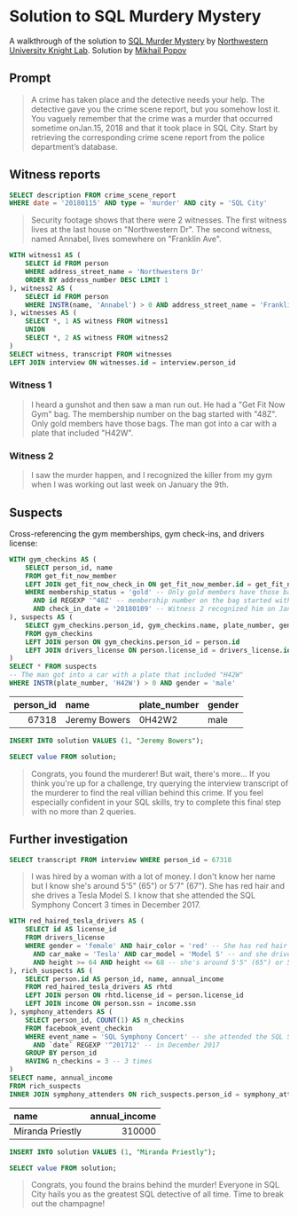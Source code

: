 # Solution to SQL Murdery Mystery

A walkthrough of the solution to [SQL Murder Mystery](https://github.com/NUKnightLab/sql-mysteries) by [Northwestern University Knight Lab](https://knightlab.northwestern.edu/). Solution by [Mikhail Popov](https://mpopov.com/)

## Prompt

> A crime has taken place and the detective needs your help. The detective gave you the crime scene report, but you somehow lost it. You vaguely remember that the crime was a ​murder​ that occurred sometime on ​Jan.15, 2018​ and that it took place in ​SQL City​. Start by retrieving the corresponding crime scene report from the police department’s database.

## Witness reports

```SQL
SELECT description FROM crime_scene_report
WHERE date = '20180115' AND type = 'murder' AND city = 'SQL City'
```

> Security footage shows that there were 2 witnesses. The first witness lives at the last house on "Northwestern Dr". The second witness, named Annabel, lives somewhere on "Franklin Ave".

```SQL
WITH witness1 AS (
    SELECT id FROM person
    WHERE address_street_name = 'Northwestern Dr'
    ORDER BY address_number DESC LIMIT 1
), witness2 AS (
    SELECT id FROM person
    WHERE INSTR(name, 'Annabel') > 0 AND address_street_name = 'Franklin Ave'
), witnesses AS (
    SELECT *, 1 AS witness FROM witness1
    UNION
    SELECT *, 2 AS witness FROM witness2
)
SELECT witness, transcript FROM witnesses
LEFT JOIN interview ON witnesses.id = interview.person_id
```

### Witness 1

> I heard a gunshot and then saw a man run out. He had a "Get Fit Now Gym" bag. The membership number on the bag started with "48Z". Only gold members have those bags. The man got into a car with a plate that included "H42W".

### Witness 2

> I saw the murder happen, and I recognized the killer from my gym when I was working out last week on January the 9th.

## Suspects

Cross-referencing the gym memberships, gym check-ins, and drivers license:

```SQL
WITH gym_checkins AS (
    SELECT person_id, name
    FROM get_fit_now_member
    LEFT JOIN get_fit_now_check_in ON get_fit_now_member.id = get_fit_now_check_in.membership_id
    WHERE membership_status = 'gold' -- Only gold members have those bags
      AND id REGEXP '^48Z' -- membership number on the bag started with "48Z"
      AND check_in_date = '20180109' -- Witness 2 recognized him on January the 9th
), suspects AS (
    SELECT gym_checkins.person_id, gym_checkins.name, plate_number, gender
    FROM gym_checkins
    LEFT JOIN person ON gym_checkins.person_id = person.id
    LEFT JOIN drivers_license ON person.license_id = drivers_license.id
)
SELECT * FROM suspects
-- The man got into a car with a plate that included "H42W"
WHERE INSTR(plate_number, 'H42W') > 0 AND gender = 'male'
```

| person_id|name          |plate_number |gender |
|---------:|:-------------|:------------|:------|
|     67318|Jeremy Bowers |0H42W2       |male   |

```SQL
INSERT INTO solution VALUES (1, "Jeremy Bowers");

SELECT value FROM solution;
```

> Congrats, you found the murderer! But wait, there's more... If you think you're up for a challenge, try querying the interview transcript of the murderer to find the real villian behind this crime. If you feel especially confident in your SQL skills, try to complete this final step with no more than 2 queries.

## Further investigation

```SQL
SELECT transcript FROM interview WHERE person_id = 67318
```

> I was hired by a woman with a lot of money. I don't know her name but I know she's around 5'5" (65") or 5'7" (67"). She has red hair and she drives a Tesla Model S. I know that she attended the SQL Symphony Concert 3 times in December 2017.

```SQL
WITH red_haired_tesla_drivers AS (
    SELECT id AS license_id
    FROM drivers_license
    WHERE gender = 'female' AND hair_color = 'red' -- She has red hair
      AND car_make = 'Tesla' AND car_model = 'Model S' -- and she drives a Tesla Model S
      AND height >= 64 AND height <= 68 -- she's around 5'5" (65") or 5'7" (67")
), rich_suspects AS (
    SELECT person.id AS person_id, name, annual_income
    FROM red_haired_tesla_drivers AS rhtd
    LEFT JOIN person ON rhtd.license_id = person.license_id
    LEFT JOIN income ON person.ssn = income.ssn
), symphony_attenders AS (
    SELECT person_id, COUNT(1) AS n_checkins
    FROM facebook_event_checkin
    WHERE event_name = 'SQL Symphony Concert' -- she attended the SQL Symphony Concert
      AND `date` REGEXP '^201712' -- in December 2017
    GROUP BY person_id
    HAVING n_checkins = 3 -- 3 times
)
SELECT name, annual_income
FROM rich_suspects
INNER JOIN symphony_attenders ON rich_suspects.person_id = symphony_attenders.person_id
```

| name             | annual_income |
|:-----------------|--------------:|
| Miranda Priestly |        310000 |

```SQL
INSERT INTO solution VALUES (1, "Miranda Priestly");

SELECT value FROM solution;
```

> Congrats, you found the brains behind the murder! Everyone in SQL City hails you as the greatest SQL detective of all time. Time to break out the champagne!